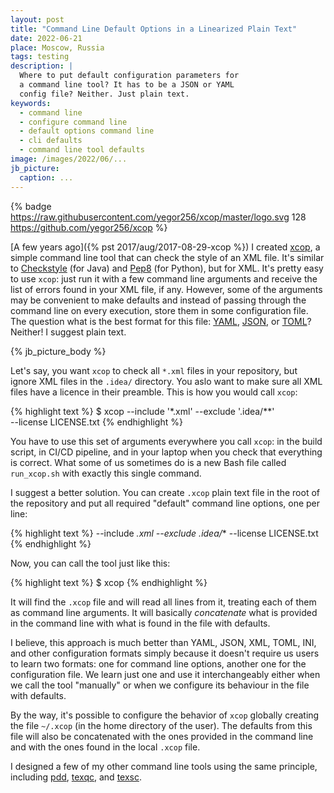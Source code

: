 ```yaml
---
layout: post
title: "Command Line Default Options in a Linearized Plain Text"
date: 2022-06-21
place: Moscow, Russia
tags: testing
description: |
  Where to put default configuration parameters for
  a command line tool? It has to be a JSON or YAML
  config file? Neither. Just plain text.
keywords:
  - command line
  - configure command line
  - default options command line
  - cli defaults
  - command line tool defaults
image: /images/2022/06/...
jb_picture:
  caption: ...
---
```


{% badge https://raw.githubusercontent.com/yegor256/xcop/master/logo.svg 128 https://github.com/yegor256/xcop %}

[A few years ago]({% pst 2017/aug/2017-08-29-xcop %})
I created [xcop](https://github.com/yegor256/xcop),
a simple command line tool that
can check the style of an XML file. It's similar to
[Checkstyle](https://checkstyle.sourceforge.io) (for Java) and
[Pep8](https://pypi.org/project/pep8/) (for Python),
but for XML. It's pretty easy to use `xcop`: just run it with a few command
line arguments and receive the list of errors found in your XML file, if any. However,
some of the arguments may be convenient to make defaults and instead of
passing through the command line on every execution, store them in some configuration file.
The question what is the best format for this file:
[YAML](https://en.wikipedia.org/wiki/YAML),
[JSON](https://en.wikipedia.org/wiki/JSON), or
[TOML](https://en.wikipedia.org/wiki/TOML)?
Neither! I suggest plain text.

<!--more-->

{% jb_picture_body %}

Let's say, you want `xcop` to check all `*.xml` files in your repository,
but ignore XML files in the `.idea/` directory. You aslo want to make sure
all XML files have a licence in their preamble. This is how you would
call `xcop`:

{% highlight text %}
$ xcop --include '*.xml' --exclude '.idea/**' \
  --license LICENSE.txt
{% endhighlight %}

You have to use this set of arguments everywhere you call `xcop`:
in the build script, in CI/CD pipeline, and in your laptop when you check
that everything is correct. What some of us sometimes do is a new
Bash file called `run_xcop.sh` with exactly this single command.

I suggest a better solution. You can create `.xcop`
plain text file in the root of the repository and put all
required "default" command line options, one per line:

{% highlight text %}
--include *.xml
--exclude .idea/**
--license LICENSE.txt
{% endhighlight %}

Now, you can call the tool just like this:

{% highlight text %}
$ xcop
{% endhighlight %}

It will find the `.xcop` file and will read all lines from it, treating
each of them as command line arguments. It will basically _concatenate_
what is provided in the command line with what is found in the file
with defaults.

I believe, this approach is much better than YAML, JSON, XML, TOML, INI,
and other configuration formats simply because it doesn't require us
users to learn two formats: one for command line options, another one
for the configuration file. We learn just one and use it interchangeably
either when we call the tool "manually" or when we configure its
behaviour in the file with defaults.

By the way, it's possible to configure the behavior of `xcop` globally
creating the file `~/.xcop` (in the home directory of the user). The
defaults from this file will also be concatenated with the ones provided
in the command line and with the ones found in the local `.xcop` file.

I designed a few of my other command line tools using the same principle,
including
[pdd](https://github.com/yegor256/pdd),
[texqc](https://github.com/yegor256/texqc),
and
[texsc](https://github.com/yegor256/texsc).
